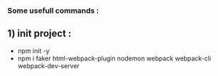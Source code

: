 ### Some usefull commands :
## 1) init project : 
- npm init -y
- npm i faker html-webpack-plugin nodemon webpack webpack-cli webpack-dev-server
